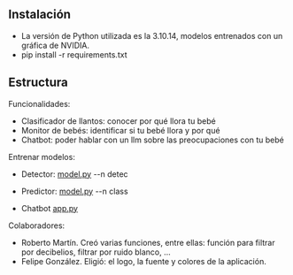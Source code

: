 ## Instalación
- La versión de Python utilizada es la 3.10.14, modelos entrenados con un gráfica de NVIDIA.
- pip install -r requirements.txt

## Estructura
Funcionalidades:
- Clasificador de llantos: conocer por qué llora tu bebé
- Monitor de bebés: identificar si tu bebé llora y por qué
- Chatbot: poder hablar con un llm sobre las preocupaciones con tu bebé

Entrenar modelos:
- Detector: [model.py](model.py) --n detec
- Predictor: [model.py](model.py) --n class

- Chatbot [app.py](app.py)

Colaboradores:
- Roberto Martín. Creó varias funciones, entre ellas: función para filtrar por decibelios, filtrar por ruido blanco, ...
- Felipe González. Eligió: el logo, la fuente y colores de la aplicación.
